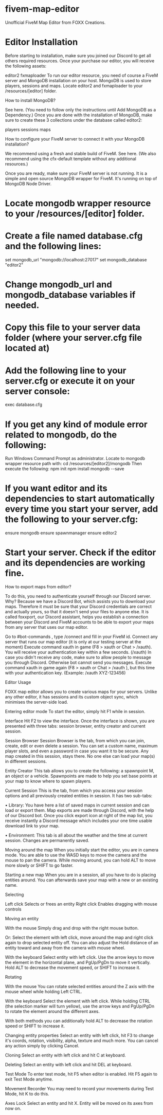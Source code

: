 # fivem-map-editor
 Unofficial FiveM Map Editor from FOXX Creations.

# Editor Installation

Before starting to installation, make sure you joined our Discord to get all others required resources. Once your purchase our editor, you will receive the following assets:

editor2
fxmaploader
To run our editor resource, you need of course a FiveM server and MongoDB installation on your host. MongoDB is used to store players, sessions and maps.
Locate editor2 and fxmaploader to your /resources/[editor] folder.



How to install MongoDB?

See here. (You need to follow only the instructions until Add MongoDB as a Dependency.) Once you are done with the installation of MongoDB, make sure to create these 3 collections under the database called editor2:

players
sessions
maps


How to configure your FiveM server to connect it with your MongoDB installation?

We recommend using a fresh and stable build of FiveM. See here. (We also recommend using the cfx-default template without any additional resources.)

Once you are ready, make sure your FiveM server is not running.  It is a simple and open source MongoDB wrapper for FiveM. It's running on top of MongoDB Node Driver.

# Locate mongodb wrapper resource to your /resources/[editor] folder.

# Create a file named database.cfg and the following lines:

set mongodb_url "mongodb://localhost:27017"
set mongodb_database "editor2"
# Change mongodb_url and mongodb_database variables if needed.

# Copy this file to your server data folder (where your server.cfg file located at)

# Add the following line to your server.cfg or execute it on your server console:
exec database.cfg

# If you get any kind of module error related to mongodb, do the following:

Run Windows Command Prompt as administrator.
Locate to mongodb wrapper resource path with:
cd <path to your FiveM server>/resources/[editor2]/mongodb
Then execute the following:
npm init
npm install mongodb --save
# If you want editor and its dependencies to start automatically every time you start your server, add the following to your server.cfg:
ensure mongodb
ensure spawnmanager
ensure editor2

# Start your server. Check if the editor and its dependencies are working fine.


How to export maps from editor?

To do this, you need to authenticate yourself through our Discord server. Why? Because we have a Discord Bot, which assists you to download your maps. Therefore it must be sure that your Discord credentials are correct and actually yours, so that it doesn't send your files to anyone else. It is called foxxport, our Discord assistant, helps you establish a connection between your Discord and FiveM accounts to be able to export your maps from any server that uses our map editor. 

Go to #bot-commands , type /connect and fill in your FiveM id.
Connect any server that runs our map editor (it is only at our testing server at the moment)
Execute command xauth in game (F8 > xauth or Chat > /xauth). You will receive your authentication key within a few seconds. (/xauth)
In case you didn't receive any code, make sure to allow people to message you through Discord. Otherwise bot cannot send you messages.
Execute command xauth in game again (F8 > xauth <key> or Chat > /xauth <key>), but this time with your authentication key. (Example: /xauth XYZ-123456)


Editor Usage

FOXX map editor allows you to create various maps for your servers. Unlike any other editor, it has sessions and its custom object sync, which minimises the server-side load.


Entering editor mode
To start the editor, simply hit F1 while in session.


Interface
Hit F2 to view the interface. Once the interface is shown, you are presented with three tabs: session browser, entity creator and current session.

Session Browser
Session Browser is the tab, from which you can join, create, edit or even delete a session. You can set a custom name, maximum player slots, and even a password in case you want it to be secure. Any map created in this session, stays there. No one else can load your map(s) in different sessions.


Entity Creator
This tab allows you to create the following: a spawnpoint M, an object or a vehicle. Spawnpoints are made to help you set base points at your map to know where to spawn players.


Current Session
This is the tab, from which you access your session options and all previously created entities in session. It has two sub-tabs:

• Library: You have here a list of saved maps in current session and can load or export them. Map exports are made through Discord, with the help of our Discord bot. Once you click export icon at right of the map list, you receive instantly a Discord message which includes your one time usable download link to your map.

• Environment: This tab is all about the weather and the time at current session. Changes are permanently saved.


Moving around the map
When you initially start the editor, you are in camera mode. You are able to use the WASD keys to move the camera and the mouse to pan the camera. While moving around, you can hold ALT to move more slowly or SHIFT to go faster.


Starting a new map
When you are in a session, all you have to do is placing entities around. You can afterwards save your map with a new or an existing name.


Selecting

Left click Selects or frees an entity
Right click Enables dragging with mouse controls


Moving an entity

With the mouse
Simply drag and drop with the right mouse button.

Or:
Select the element with left click, move around the map and right click again to drop selected entity off. You can also adjust the Hold distance of an entity toward and away from the camera with mouse wheel.


With the keyboard
Select entity with left click. Use the arrow keys to move the element in the horizontal plane, and PgUp/PgDn to move it vertically. Hold ALT to decrease the movement speed, or SHIFT to increase it.


Rotating

With the mouse
You can rotate selected entities around the Z axis with the mouse wheel while holding Left CTRL.


With the keyboard
Select the element with left click. While holding CTRL (the selection marker will turn yellow), use the arrow keys and PgUp/PgDn to rotate the element around the different axes.

With both methods you can additionally hold ALT to decrease the rotation speed or SHIFT to increase it. 


Changing entity properties
Select an entity with left click, hit F3 to change it's coords, rotation, visibility, alpha, texture and much more. You can cancel any action simply by clicking Cancel.


Cloning
Select an entity with left click and hit C at keyboard.


Deleting
Select an entity with left click and hit DEL at keyboard.


Test Mode
To enter test mode, hit F5 when editor is enabled. Hit F5 again to exit Test Mode anytime.


Movement Recorder
You may need to record your movements during Test Mode, hit K to do this.

Axes Lock
Select an entity and hit X. Entity will be moved on its axes from now on.